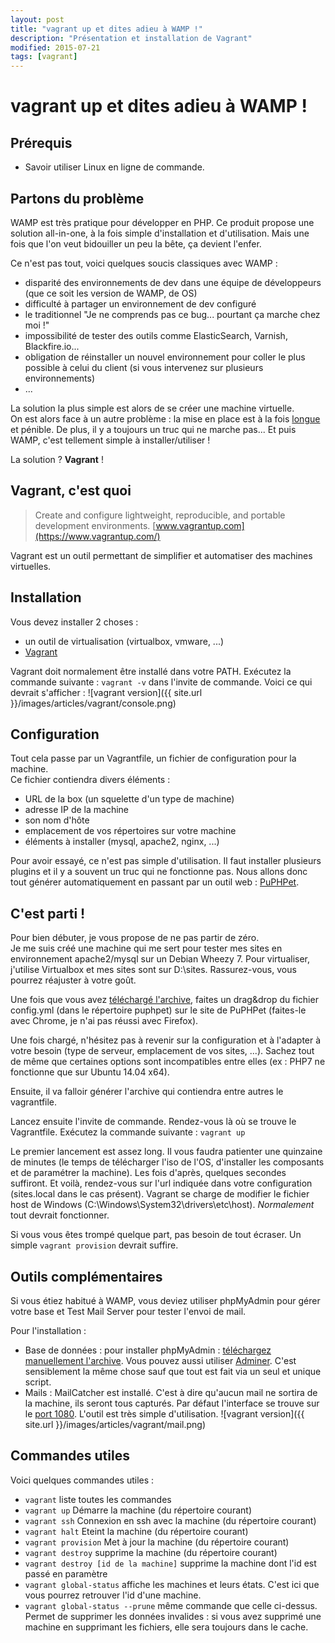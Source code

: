```yaml
---
layout: post
title: "vagrant up et dites adieu à WAMP !"
description: "Présentation et installation de Vagrant"
modified: 2015-07-21
tags: [vagrant]
---
```


# vagrant up et dites adieu à WAMP !

## Prérequis

* Savoir utiliser Linux en ligne de commande.

## Partons du problème

WAMP est très pratique pour développer en PHP. Ce produit propose une solution all-in-one, à la fois simple d'installation et d'utilisation. Mais une fois que l'on veut bidouiller un peu la bête, ça devient l'enfer.

Ce n'est pas tout, voici quelques soucis classiques avec WAMP :  

* disparité des environnements de dev dans une équipe de développeurs (que ce soit les version de WAMP, de OS)
* difficulté à partager un environnement de dev configuré
* le traditionnel "Je ne comprends pas ce bug... pourtant ça marche chez moi !"
* impossibilité de tester des outils comme ElasticSearch, Varnish, Blackfire.io...
* obligation de réinstaller un nouvel environnement pour coller le plus possible à celui du client (si vous intervenez sur plusieurs environnements)
* ... 

La solution la plus simple est alors de se créer une machine virtuelle.  
On est alors face à un autre problème : la mise en place est à la fois <u>longue</u> et pénible. De plus, il y a toujours un truc qui ne marche pas... Et puis WAMP, c'est tellement simple à installer/utiliser !

La solution ? **Vagrant** !

## Vagrant, c'est quoi

>Create and configure lightweight, reproducible, and portable development environments.
[www.vagrantup.com](https://www.vagrantup.com/)

Vagrant est un outil permettant de simplifier et automatiser des machines virtuelles.

## Installation

Vous devez installer 2 choses :  

* un outil de virtualisation (virtualbox, vmware, ...)
* [Vagrant](https://www.vagrantup.com/downloads.html)

Vagrant doit normalement être installé dans votre PATH.  Exécutez la commande suivante : `vagrant -v` dans l'invite de commande. Voici ce qui devrait s'afficher :
![vagrant version]({{ site.url }}/images/articles/vagrant/console.png)

## Configuration

Tout cela passe par un Vagrantfile, un fichier de configuration pour la machine.  
Ce fichier contiendra divers éléments :  

* URL de la box (un squelette d'un type de machine)
* adresse IP de la machine
* son nom d'hôte
* emplacement de vos répertoires sur votre machine
* éléments à installer (mysql, apache2, nginx, ...)

Pour avoir essayé, ce n'est pas simple d'utilisation. Il faut installer plusieurs plugins et il y a souvent un truc qui ne fonctionne pas.
Nous allons donc tout générer automatiquement en passant par un outil web : [PuPHPet](https://puphpet.com).

## C'est parti !

Pour bien débuter, je vous propose de ne pas partir de zéro.  
Je me suis créé une machine qui me sert pour tester mes sites en environnement apache2/mysql sur un Debian Wheezy 7. Pour virtualiser, j'utilise Virtualbox et mes sites sont sur D:\sites.
Rassurez-vous, vous pourrez réajuster à votre goût.

Une fois que vous avez [téléchargé l'archive](https://github.com/maxpou/vagrant-sites-apache), faites un drag&drop du fichier config.yml (dans le répertoire puphpet) sur le site de PuPHPet (faites-le avec Chrome, je n'ai pas réussi avec Firefox).

Une fois chargé, n'hésitez pas à revenir sur la configuration et à l'adapter à votre besoin (type de serveur, emplacement de vos sites, ...). Sachez tout de même que certaines options sont incompatibles entre elles (ex : PHP7 ne fonctionne que sur Ubuntu 14.04 x64).

Ensuite, il va falloir générer l'archive qui contiendra entre autres le vagrantfile.

Lancez ensuite l'invite de commande. Rendez-vous là où se trouve le Vagrantfile.
Exécutez la commande suivante : `vagrant up`

Le premier lancement est assez long. Il vous faudra patienter une quinzaine de minutes (le temps de télécharger l'iso de l'OS, d'installer les composants et de paramétrer la machine). Les fois d'après, quelques secondes suffiront.
Et voilà, rendez-vous sur l'url indiquée dans votre configuration (sites.local dans le cas présent). Vagrant se charge de modifier le fichier host de Windows (C:\Windows\System32\drivers\etc\host).
*Normalement* tout devrait fonctionner. 

Si vous vous êtes trompé quelque part, pas besoin de tout écraser. Un simple `vagrant provision` devrait suffire.

## Outils complémentaires

Si vous étiez habitué à WAMP, vous deviez utiliser phpMyAdmin pour gérer votre base et Test Mail Server pour tester l'envoi de mail.

Pour l'installation :

* Base de données : pour installer phpMyAdmin : [téléchargez manuellement l'archive](https://files.phpmyadmin.net/phpMyAdmin/4.4.12/phpMyAdmin-4.4.12-all-languages.zip). Vous pouvez aussi utiliser [Adminer](http://www.adminer.org). C'est sensiblement la même chose sauf que tout est fait via un seul et unique script.
* Mails : MailCatcher est installé. C'est à dire qu'aucun mail ne sortira de la machine, ils seront tous capturés. Par défaut l'interface se trouve sur le [port 1080](http://sites.local:1080). L'outil est très simple d'utilisation.
![vagrant version]({{ site.url }}/images/articles/vagrant/mail.png)

## Commandes utiles

Voici quelques commandes utiles :  

* `vagrant` liste toutes les commandes 
* `vagrant up` Démarre la machine (du répertoire courant) 
* `vagrant ssh` Connexion en ssh avec la machine (du répertoire courant) 
* `vagrant halt` Eteint la machine (du répertoire courant) 
* `vagrant provision` Met à jour la machine  (du répertoire courant) 
* `vagrant destroy` supprime la machine (du répertoire courant) 
* `vagrant destroy [id de la machine]` supprime la machine dont l'id est passé en paramètre 
* `vagrant global-status` affiche les machines et leurs états. C'est ici que vous pourrez retrouver l'id d'une machine. 
* `vagrant global-status --prune` même commande que celle ci-dessus. Permet de supprimer les données invalides : si vous avez supprimé une machine en supprimant les fichiers, elle sera toujours dans le cache.
